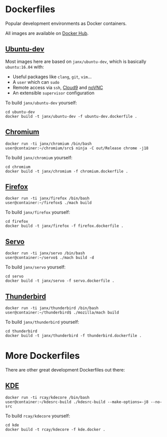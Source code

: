 # Dockerfiles

Popular development environments as Docker containers.

All images are available on [Docker Hub](https://hub.docker.com/u/janx/).

## [Ubuntu-dev](https://hub.docker.com/r/janx/ubuntu-dev/)

Most images here are based on `janx/ubuntu-dev`, which is basically `ubuntu:16.04` with:

- Useful packages like `clang`, `git`, `vim`…
- A `user` which can `sudo`
- Remote access via `ssh`, [Cloud9](https://c9.io) and [noVNC](https://kanaka.github.io/noVNC/)
- An extensible `supervisor` configuration

To build `janx/ubuntu-dev` yourself:

    cd ubuntu-dev
    docker build -t janx/ubuntu-dev -f ubuntu-dev.dockerfile .

## [Chromium](https://hub.docker.com/r/janx/chromium/)

    docker run -ti janx/chromium /bin/bash
    user@container:~/chromium/src$ ninja -C out/Release chrome -j18

To build `janx/chromium` yourself:

    cd chromium
    docker build -t janx/chromium -f chromium.dockerfile .

## [Firefox](https://hub.docker.com/r/janx/firefox/)

    docker run -ti janx/firefox /bin/bash
    user@container:~/firefox$ ./mach build

To build `janx/firefox` yourself:

    cd firefox
    docker build -t janx/firefox -f firefox.dockerfile .

## [Servo](https://hub.docker.com/r/janx/servo/)

    docker run -ti janx/servo /bin/bash
    user@container:~/servo$ ./mach build -d

To build `janx/servo` yourself:

    cd servo
    docker build -t janx/servo -f servo.dockerfile .

## [Thunderbird](https://hub.docker.com/r/janx/thunderbird/)

    docker run -ti janx/thunderbird /bin/bash
    user@container:~/thunderbird$ ./mozilla/mach build

To build `janx/thunderbird` yourself:

    cd thunderbird
    docker build -t janx/thunderbird -f thunderbird.dockerfile .

# More Dockerfiles

There are other great development Dockerfiles out there:

## [KDE](https://github.com/rcatolino/kdesrcbuild-docker)

    docker run -ti rcay/kdecore /bin/bash
    user@container:~/kdesrc-build ./kdesrc-build --make-options=-j8 --no-src

To build `rcay/kdecore` yourself:

    cd kde
    docker build -t rcay/kdecore -f kde.docker .
